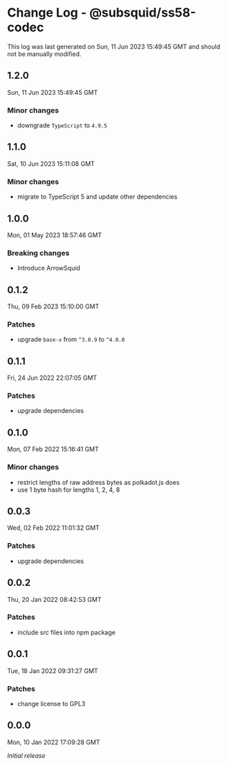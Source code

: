 # Change Log - @subsquid/ss58-codec

This log was last generated on Sun, 11 Jun 2023 15:49:45 GMT and should not be manually modified.

## 1.2.0
Sun, 11 Jun 2023 15:49:45 GMT

### Minor changes

- downgrade `TypeScript` to `4.9.5`

## 1.1.0
Sat, 10 Jun 2023 15:11:08 GMT

### Minor changes

- migrate to TypeScript 5 and update other dependencies

## 1.0.0
Mon, 01 May 2023 18:57:46 GMT

### Breaking changes

- Introduce ArrowSquid

## 0.1.2
Thu, 09 Feb 2023 15:10:00 GMT

### Patches

- upgrade `base-x` from `^3.0.9` to `^4.0.0`

## 0.1.1
Fri, 24 Jun 2022 22:07:05 GMT

### Patches

- upgrade dependencies

## 0.1.0
Mon, 07 Feb 2022 15:16:41 GMT

### Minor changes

- restrict lengths of raw address bytes as polkadot.js does
- use 1 byte hash for lengths 1, 2, 4, 8

## 0.0.3
Wed, 02 Feb 2022 11:01:32 GMT

### Patches

- upgrade dependencies

## 0.0.2
Thu, 20 Jan 2022 08:42:53 GMT

### Patches

- include src files into npm package

## 0.0.1
Tue, 18 Jan 2022 09:31:27 GMT

### Patches

- change license to GPL3

## 0.0.0
Mon, 10 Jan 2022 17:09:28 GMT

_Initial release_

